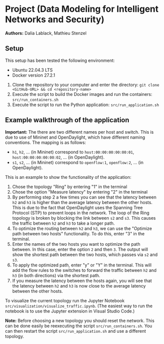 # Project (Data Modeling for Intelligent Networks and Security)

**Authors:** Dalia Lablack, Mathieu Stenzel

## Setup

This setup has been tested the following environment:

- Ubuntu 22.04.3 LTS
- Docker version 27.2.1

1. Clone the repository to your computer and enter the directory:
   `git clone <GitHub-URL> && cd <repository-name>`
2. Execute the script to build the Docker images and run the containers:
   `src/run_containers.sh`
3. Execute the script to run the Python application:
   `src/run_application.sh`

## Example walkthrough of the application

**Important:** The there are two different names per host and switch. This is due to use of Mininet and OpenDaylight, which have different naming conventions. The mapping is as follows:

- `h1`, `h2`, ... (in Mininet) correspond to `host:00:00:00:00:00:01`, `host:00:00:00:00:00:02`, ... (in OpenDaylight).
- `s1`, `s2`, ... (in Mininet) correspond to `openflow:1`, `openflow:2`, ... (in OpenDaylight).

This is an example to show the functionality of the application:

1. Chose the topology "Ring" by entering "1" in the terminal
2. Chose the option "Measure latency" by entering "2" in the terminal
3. By performing step 2 a few times you can see that the latency between `h2` and `h3` is higher than the average latency between the other hosts. This is due to the fact that OpenDaylight uses the Spanning Tree Protocol (STP) to prevent loops in the network. The loop of the Ring topology is broken by blocking the link between `s2` and `s3`. This causes the traffic between `h2` and `h3` to take a longer path.
4. To optimize the routing between `h2` and `h3`, we can use the "Optimize path between two hosts" functionality. To do this, enter "3" in the terminal.
5. Enter the names of the two hosts you want to optimize the path between. In this case, enter the option `2` and then `3`. The output will show the shortest path between the two hosts, which passes via `s2` and `s3`.
6. To apply the optimized path, enter "y" or "Y" in the terminal. This will add the flow rules to the switches to forward the traffic between `h2` and `h3` (in both directions) via the shortest path.
7. If you measure the latency between the hosts again, you will see that the latency between `h2` and `h3` is now close to the average latency between the other hosts.

To visualize the current topology run the Jupyter Notebook `src/visualization/visualize_traffic.ipynb`. (The easiest way to run the notebook is to use the Jupyter extension in Visual Studio Code.)

**Note:** Before choosing a new topology you should reset the network. This can be done easily be reexecuting the script `src/run_containers.sh`. You can then restart the script `src/run_application.sh` and use a different topology.
